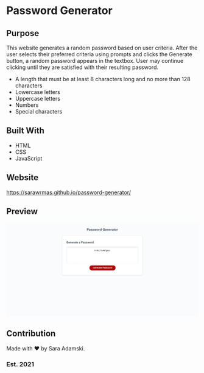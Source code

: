 # Password Generator

## Purpose
This website generates a random password based on user criteria. After the user selects their preferred criteria using prompts and clicks the Generate button, a random password appears in the textbox. User may continue clicking until they are satisfied with their resulting password.
* A length that must be at least 8 characters long and no more than 128 characters
* Lowercase letters
* Uppercase letters
* Numbers
* Special characters

## Built With
* HTML
* CSS
* JavaScript

## Website
https://sarawrmas.github.io/password-generator/

## Preview
!["screenshot of the webpage"](images/screenshot.png?raw=true) 

## Contribution
Made with ❤️ by Sara Adamski.

### Est. 2021
